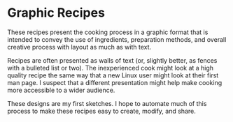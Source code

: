 # Graphic Recipes

These recipes present the cooking process in a graphic format that is intended to convey the use of ingredients, preparation methods, and overall creative process with layout as much as with text.

Recipes are often presented as walls of text (or, slightly better, as fences with a bulleted list or two). The inexperienced cook might look at a high quality recipe the same way that a new Linux user might look at their first man page. I suspect that a different presentation might help make cooking more accessible to a wider audience.

These designs are my first sketches. I hope to automate much of this process to make these recipes easy to create, modify, and share.
